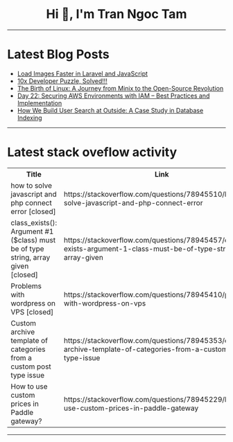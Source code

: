 <h1 align="center">Hi 👋, I'm Tran Ngoc Tam</h1>

---

# Latest Blog Posts 
<!-- BLOG-POST-LIST:START -->
- [Load Images Faster in Laravel and JavaScript](https://dev.to/rafaelogic/load-images-faster-in-laravel-and-javascript-3a0b)
- [10x Developer Puzzle, Solved!!!](https://dev.to/andyobtiva/10x-developer-puzzle-solved-3ceh)
- [The Birth of Linux: A Journey from Minix to the Open-Source Revolution](https://dev.to/romanburdiuzha/the-birth-of-linux-a-journey-from-minix-to-the-open-source-revolution-3meo)
- [Day 22: Securing AWS Environments with IAM – Best Practices and Implementation](https://dev.to/singh_in_cloud/day-22-securing-aws-environments-with-iam-best-practices-and-implementation-451j)
- [How We Build User Search at Outside: A Case Study in Database Indexing](https://dev.to/sloekito/how-we-build-user-search-at-outside-a-case-study-in-database-indexing-35f7)
<!-- BLOG-POST-LIST:END -->

---

# Latest stack oveflow activity
<table>
  <tr><th>Title</th><th>Link</th></tr>
  <!-- STACKOVERFLOW:START --><tr><td>how to solve javascript and php connect error [closed]</td><td>https://stackoverflow.com/questions/78945510/how-to-solve-javascript-and-php-connect-error</td></tr><tr><td>class_exists&lpar;&rpar;: Argument #1 &lpar;$class&rpar; must be of type string, array given [closed]</td><td>https://stackoverflow.com/questions/78945457/class-exists-argument-1-class-must-be-of-type-string-array-given</td></tr><tr><td>Problems with wordpress on VPS [closed]</td><td>https://stackoverflow.com/questions/78945410/problems-with-wordpress-on-vps</td></tr><tr><td>Custom archive template of categories from a custom post type issue</td><td>https://stackoverflow.com/questions/78945353/custom-archive-template-of-categories-from-a-custom-post-type-issue</td></tr><tr><td>How to use custom prices in Paddle gateway?</td><td>https://stackoverflow.com/questions/78945229/how-to-use-custom-prices-in-paddle-gateway</td></tr><!-- STACKOVERFLOW:END -->
</table>

---


